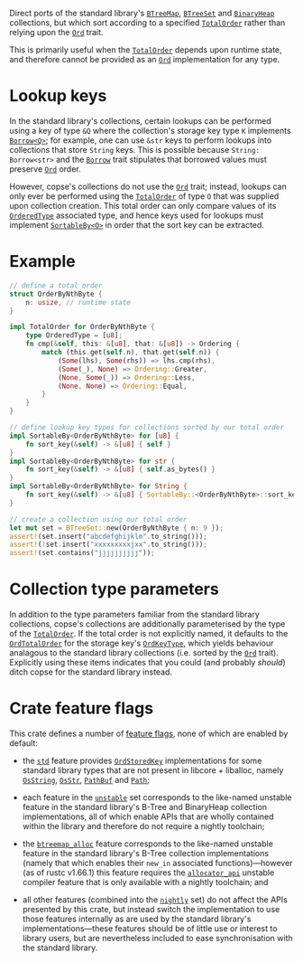 Direct ports of the standard library's [`BTreeMap`][std::collections::BTreeMap],
[`BTreeSet`][std::collections::BTreeSet] and [`BinaryHeap`][std::collections::BinaryHeap]
collections, but which sort according to a specified [`TotalOrder`] rather than relying upon
the [`Ord`] trait.

This is primarily useful when the [`TotalOrder`] depends upon runtime state, and therefore
cannot be provided as an [`Ord`] implementation for any type.

# Lookup keys
In the standard library's collections, certain lookups can be performed using a key of type
`&Q` where the collection's storage key type `K` implements [`Borrow<Q>`]; for example, one
can use `&str` keys to perform lookups into collections that store `String` keys.  This is
possible because `String: Borrow<str>` and the [`Borrow`] trait stipulates that borrowed
values must preserve [`Ord`] order.

However, copse's collections do not use the [`Ord`] trait; instead, lookups can only ever
be performed using the [`TotalOrder`] of type `O` that was supplied upon collection
creation.  This total order can only compare values of its [`OrderedType`] associated type,
and hence keys used for lookups must implement [`SortableBy<O>`] in order that the sort key
can be extracted.

# Example
```rust
// define a total order
struct OrderByNthByte {
    n: usize, // runtime state
}

impl TotalOrder for OrderByNthByte {
    type OrderedType = [u8];
    fn cmp(&self, this: &[u8], that: &[u8]) -> Ordering {
        match (this.get(self.n), that.get(self.n)) {
            (Some(lhs), Some(rhs)) => lhs.cmp(rhs),
            (Some(_), None) => Ordering::Greater,
            (None, Some(_)) => Ordering::Less,
            (None, None) => Ordering::Equal,
        }
    }
}

// define lookup key types for collections sorted by our total order
impl SortableBy<OrderByNthByte> for [u8] {
    fn sort_key(&self) -> &[u8] { self }
}
impl SortableBy<OrderByNthByte> for str {
    fn sort_key(&self) -> &[u8] { self.as_bytes() }
}
impl SortableBy<OrderByNthByte> for String {
    fn sort_key(&self) -> &[u8] { SortableBy::<OrderByNthByte>::sort_key(self.as_str()) }
}

// create a collection using our total order
let mut set = BTreeSet::new(OrderByNthByte { n: 9 });
assert!(set.insert("abcdefghijklm".to_string()));
assert!(!set.insert("xxxxxxxxxjxx".to_string()));
assert!(set.contains("jjjjjjjjjj"));
```

# Collection type parameters
In addition to the type parameters familiar from the standard library collections, copse's
collections are additionally parameterised by the type of the [`TotalOrder`].  If the
total order is not explicitly named, it defaults to the [`OrdTotalOrder`] for the storage
key's [`OrdKeyType`], which yields behaviour analagous to the standard library
collections (i.e. sorted by the [`Ord`] trait).  Explicitly using these items indicates
that you could (and probably *should*) ditch copse for the standard library instead.

# Crate feature flags
This crate defines a number of [feature flags], none of which are enabled by default:

* the [`std`] feature provides [`OrdStoredKey`] implementations for some standard library
  types that are not present in libcore + liballoc, namely [`OsString`], [`OsStr`],
  [`PathBuf`] and [`Path`];

* each feature in the [`unstable`] set corresponds to the like-named unstable feature in
  the standard library's B-Tree and BinaryHeap collection implementations, all of which
  enable APIs that are wholly contained within the library and therefore do not require
  a nightly toolchain;

* the [`btreemap_alloc`] feature corresponds to the like-named unstable feature in the
  standard library's B-Tree collection implementations (namely that which enables their
  `new_in` associated functions)—however (as of rustc v1.66.1) this feature requires
  the [`allocator_api`] unstable compiler feature that is only available with a nightly
  toolchain; and

* all other features (combined into the [`nightly`] set) do not affect the APIs presented
  by this crate, but instead switch the implementation to use those features internally
  as are used by the standard library's implementations—these features should be of
  little use or interest to library users, but are nevertheless included to ease
  synchronisation with the standard library.

[std::collections::BTreeMap]: https://doc.rust-lang.org/std/collections/struct.BTreeMap.html
[std::collections::BTreeSet]: https://doc.rust-lang.org/std/collections/struct.BTreeSet.html
[std::collections::BinaryHeap]: https://doc.rust-lang.org/std/collections/struct.BinaryHeap.html
[`Ord`]: https://doc.rust-lang.org/std/cmp/trait.Ord.html
[`Borrow`]: https://doc.rust-lang.org/std/borrow/trait.Borrow.html
[`Borrow<Q>`]: https://doc.rust-lang.org/std/borrow/trait.Borrow.html
[`Ord::cmp`]: https://doc.rust-lang.org/std/cmp/trait.Ord.html#tymethod.cmp
[`OsString`]: https://doc.rust-lang.org/std/ffi/os_str/struct.OsString.html
[`OsStr`]: https://doc.rust-lang.org/std/ffi/os_str/struct.OsStr.html
[`PathBuf`]: https://doc.rust-lang.org/std/path/struct.PathBuf.html
[`Path`]: https://doc.rust-lang.org/std/path/struct.Path.html

[`TotalOrder`]: https://docs.rs/copse/latest/copse/trait.TotalOrder.html
[`OrderedType`]: https://docs.rs/copse/latest/copse/trait.TotalOrder.html#associatedtype.OrderedType
[`SortableBy<O>`]: https://docs.rs/copse/latest/copse/trait.SortableBy.html
[`OrdTotalOrder`]: https://docs.rs/copse/latest/copse/default/struct.OrdTotalOrder.html
[`OrdStoredKey`]: https://docs.rs/copse/latest/copse/default/trait.OrdStoredKey.html
[`OrdKeyType`]: https://docs.rs/copse/latest/copse/default/trait.OrdStoredKey.html#associatedtype.OrdKeyType

[feature flags]: https://docs.rs/crate/copse/latest/features
[`std`]: https://docs.rs/crate/copse/latest/features#std
[`unstable`]: https://docs.rs/crate/copse/latest/features#unstable
[`btreemap_alloc`]: https://docs.rs/crate/copse/latest/features#btreemap_alloc
[`allocator_api`]: https://docs.rs/crate/copse/latest/features#allocator_api
[`nightly`]: https://docs.rs/crate/copse/latest/features#nightly

